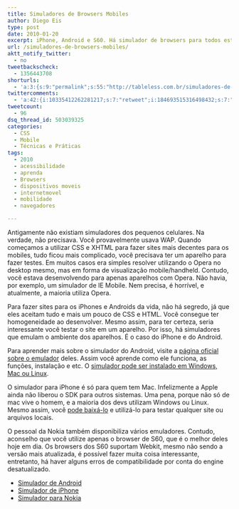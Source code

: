 ```yaml
---
title: Simuladores de Browsers Mobiles
author: Diego Eis
type: post
date: 2010-01-20
excerpt: iPhone, Android e S60. Há simulador de browsers para todos estes smartphones. Versionar sites para mobiles nunca foi tão fácil.
url: /simuladores-de-browsers-mobiles/
aktt_notify_twitter:
  - no
tweetbackscheck:
  - 1356443708
shorturls:
  - 'a:3:{s:9:"permalink";s:55:"http://tableless.com.br/simuladores-de-browsers-mobiles";s:7:"tinyurl";s:26:"http://tinyurl.com/3n3b9gc";s:4:"isgd";s:19:"http://is.gd/HSD2DV";}'
twittercomments:
  - 'a:42:{i:10335412262281217;s:7:"retweet";i:184693515316498432;s:7:"retweet";i:184681328464244738;s:7:"retweet";i:184679181660078081;s:7:"retweet";i:184678385904140288;s:7:"retweet";i:184674060893044736;s:7:"retweet";i:184672445272293376;s:7:"retweet";i:196539758376255488;s:7:"retweet";i:195644150601875456;s:7:"retweet";i:195615368297984001;s:7:"retweet";i:195569980773908480;s:7:"retweet";i:195546335338954752;s:7:"retweet";i:195543283953442816;s:7:"retweet";i:195543280656715776;s:7:"retweet";i:205090406650753024;s:7:"retweet";i:204968626212704257;s:7:"retweet";i:204968554716602368;s:7:"retweet";i:204967911440384002;s:7:"retweet";i:204967392814706688;s:7:"retweet";i:223972944039256065;s:7:"retweet";i:223854653316669440;s:7:"retweet";i:223812665989005312;s:7:"retweet";i:223812279198691328;s:7:"retweet";i:223809509628448769;s:7:"retweet";i:236461027045289986;s:7:"retweet";i:236459889055105024;s:7:"retweet";i:236159713778221056;s:7:"retweet";i:236146713017081856;s:7:"retweet";i:236135711160537088;s:7:"retweet";i:236132182756827136;s:7:"retweet";i:236131157421461505;s:7:"retweet";i:250641466819485696;s:7:"retweet";i:250636099330912256;s:7:"retweet";i:250632136938385409;s:7:"retweet";i:250631738102013952;s:7:"retweet";i:263802113300234241;s:7:"retweet";i:263701011384905728;s:7:"retweet";i:263678322242895872;s:7:"retweet";i:263675995079462912;s:7:"retweet";i:263674337641512961;s:7:"retweet";i:263673666481557504;s:7:"retweet";i:263672358735323136;s:7:"retweet";}'
tweetcount:
  - 96
dsq_thread_id: 503039325
categories:
  - CSS
  - Mobile
  - Técnicas e Práticas
tags:
  - 2010
  - acessibilidade
  - aprenda
  - Browsers
  - dispositivos moveis
  - internetmovel
  - mobilidade
  - navegadores

---
```

Antigamente não existiam simuladores dos pequenos celulares. Na verdade, não precisava. Você provavelmente usava WAP. Quando começamos a utilizar CSS e XHTML para fazer sites mais decentes para os mobiles, tudo ficou mais complicado, você precisava ter um aparelho para fazer testes. Em muitos casos era simples resolver utilizando o Opera no desktop mesmo, mas em forma de visualização mobile/handheld. Contudo, você estava desenvolvendo para apenas aparelhos com Opera. Não havia, por exemplo, um simulador de IE Mobile. Nem precisa, é horrível, e atualmente, a maioria utiliza Opera.

Para fazer sites para os iPhones e Androids da vida, não há segredo, já que eles aceitam tudo e mais um pouco de CSS e HTML. Você consegue ter homogeneidade ao desenvolver. Mesmo assim, para ter certeza, seria interessante você testar o site em um aparelho. Por isso, há simuladores que emulam o ambiente dos aparelhos. É o caso do iPhone e do Android.

Para aprender mais sobre o simulador do Android, visite a [página oficial sobre o emulador][1] deles. Assim você aprende como ele funciona, as funções, instalação e etc. O [simulador pode ser instalado em Windows, Mac ou Linux][2]. 

O simulador para iPhone é só para quem tem Mac. Infelizmente a Apple ainda não liberou o SDK para outros sistemas. Uma pena, porque não só de mac vive o homem, e a maioria dos devs utilizam Windows ou Linux. Mesmo assim, você [pode baixá-lo][3] e utilizá-lo para testar qualquer site ou arquivos locais.

O pessoal da Nokia também disponibiliza vários emuladores. Contudo, aconselho que você utilize apenas o browser de S60, que é o melhor deles hoje em dia. Os browsers dos S60 suportam Webkit, mesmo não sendo a versão mais atualizada, é possível fazer muita coisa interessante, entretanto, há haver alguns erros de compatibilidade por conta do engine desatualizado.

  * [Simulador de Android][2]
  * [Simulador de iPhone][3]
  * [Simulador para Nokia][4]

 [1]: http://developer.android.com/guide/developing/tools/emulator.html
 [2]: http://developer.android.com/sdk/index.html
 [3]: http://developer.apple.com/iphone/program/sdk/
 [4]: http://www.forum.nokia.com/info/sw.nokia.com/id/db2c69a2-4066-46ff-81c4-caac8872a7c5/NMB40_install.zip.html